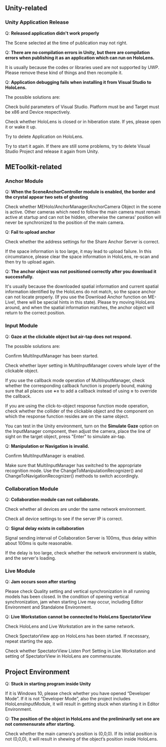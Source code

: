 ## Unity-related
### Unity Application Release
Q: **Released application didn't work properly**

The Scene selected at the time of publication may not right.

Q: **There are no compilation errors in Unity, but there are compilation errors when publishing it as an application which can run on HoloLens.**

It is usually because the codes or libraries used are not supported by UWP. Please remove these kind of things and then recompile it.

Q: **Application debugging fails when installing it from Visual Studio to HoloLens.**

The possible solutions are:

Check build parameters of Visual Studio. Platform must be and Target must be x86 and Device respectively.

Check whether HoloLens is closed or in hiberation state. If yes, please open it or wake it up.

Try to delete Application on HoloLens.

Try to start it again. If there are still some problems, try to delete Visual Studio Project and release it again from Unity.

## METoolkit-related
### Anchor Module
Q: **When the SceneAnchorController module is enabled, the border and the crystal appear two sets of ghosting**

Check whether MEHolo/AnchorManager/AnchorCamera Object in the scene is active. Other cameras which need to follow the main camera must remain active at startup and can not be hidden, otherwise the cameras' position will never be synchronized to the position of the main camera.

Q: **Fail to upload anchor**

Check whether the address settings for the Share Anchor Server is correct.

If the space information is too large, it may lead to upload failure. In this circumstance, please clear the space information in HoloLens, re-scan and then try to upload again.

Q: **The anchor object was not positioned correctly after you download it successfully.**

It's usually because the downloaded spatial information and current spatial information identified by the HoloLens do not match, so the space anchor can not locate properly. (If you use the Download Anchor function on ME-Live!, there will be special hints in this state). Please try moving HoloLens around, and when the spatial information matches, the anchor object will return to the correct position.

### Input Module
Q: **Gaze at the clickable object but air-tap does not respond.**

The possible solutions are:

Confirm MultiInputManager has been started.

Check whether layer setting in MultiInputManager covers whole layer of the clickable object.
 
If you use the callback mode operation of MultiInputManager, check whether the corresponding callback function is properly bound, making sure that all places use **+=** to add a callback instead of using **=** to override the callback.

If you are using the click-to-object response function mode operation, check whether the collider of the clickable object and the component on which the response function resides are on the same object.

You can test in the Unity environment, turn on the **Simulate Gaze** option on the InputManager component, then adjust the camera, place the line of sight on the target object, press "Enter" to simulate air-tap.

Q: **Manipulation or Navigation is invalid.**

Confirm MultiInputManager is enabled.

Make sure that MultiInputManager has switched to the appropriate recognition mode. Use the ChangeToManipulationRecognizer() and ChangeToNavigationRecognizer() methods to switch accordingly.

### Collaboration Module
Q: **Collaboration module can not collaborate.**

Check whether all devices are under the same network environment.

Check all device settings to see if the server IP is correct.

Q: **Signal delay exists in collaboration**

Signal sending interval of Collaboration Server is 100ms, thus delay within about 100ms is quite reasonable.

If the delay is too large, check whether the network environment is stable, and the server's loading.

### Live Module
Q: **Jam occurs soon after starting**

Please check Quality setting and vertical synchronization in all running models has been closed. In the condition of opening vertical synchronization, jam when starting Live may occur, including Editor Environment and Standalone Environment.

Q: **Live Workstation cannot be connected to HoloLens SpectatorView**

Check HoloLens and Live Workstation are in the same network.

Check SpectatorView app on HoloLens has been started. If necessary, repeat starting the app.

Check whether SpectatorView Listen Port Setting in Live Workstation and setting of SpectatorView in HoloLens are commensurate.

## Project Environment
Q: **Stuck in starting program inside Unity**

If it is Windows 10, please check whether you have opened “Developer Mode”. If it is not “Developer Mode”, also the project includes HoloLensInputModule, it will result in getting stuck when starting it in Editor Environment.

Q: **The position of the object in HoloLens and the preliminarily set one are not commensurate after starting.**

Check whether the main camera's position is (0,0,0). If its initial position is not (0,0,0), it will result in shewing of the object’s position inside HoloLens.




